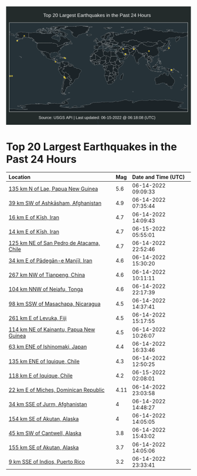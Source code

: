![Map](./map.png)

# Top 20 Largest Earthquakes in the Past 24 Hours

| Location | Mag | Date and Time (UTC) |
|:---|:---|:---|
| [135 km N of Lae, Papua New Guinea](https://earthquake.usgs.gov/earthquakes/eventpage/us7000hh98) | 5.6 | 06-14-2022 09:09:33 |
| [39 km SW of Ashkāsham, Afghanistan](https://earthquake.usgs.gov/earthquakes/eventpage/us7000hh92) | 4.9 | 06-14-2022 07:35:44 |
| [16 km E of Kīsh, Iran](https://earthquake.usgs.gov/earthquakes/eventpage/us7000hhbb) | 4.7 | 06-14-2022 14:09:43 |
| [14 km E of Kīsh, Iran](https://earthquake.usgs.gov/earthquakes/eventpage/us7000hhh9) | 4.7 | 06-15-2022 05:55:01 |
| [125 km NE of San Pedro de Atacama, Chile](https://earthquake.usgs.gov/earthquakes/eventpage/us7000hhfw) | 4.7 | 06-14-2022 22:52:46 |
| [34 km E of Pādegān-e Manjīl, Iran](https://earthquake.usgs.gov/earthquakes/eventpage/us7000hhd7) | 4.6 | 06-14-2022 15:30:20 |
| [267 km NW of Tianpeng, China](https://earthquake.usgs.gov/earthquakes/eventpage/us7000hh9y) | 4.6 | 06-14-2022 10:11:11 |
| [104 km NNW of Neiafu, Tonga](https://earthquake.usgs.gov/earthquakes/eventpage/us7000hhfs) | 4.6 | 06-14-2022 22:17:39 |
| [98 km SSW of Masachapa, Nicaragua](https://earthquake.usgs.gov/earthquakes/eventpage/us7000hhbg) | 4.5 | 06-14-2022 14:37:41 |
| [261 km E of Levuka, Fiji](https://earthquake.usgs.gov/earthquakes/eventpage/us7000hhd5) | 4.5 | 06-14-2022 15:17:55 |
| [114 km NE of Kainantu, Papua New Guinea](https://earthquake.usgs.gov/earthquakes/eventpage/us7000hh9z) | 4.5 | 06-14-2022 10:26:07 |
| [63 km ENE of Ishinomaki, Japan](https://earthquake.usgs.gov/earthquakes/eventpage/us7000hhdw) | 4.4 | 06-14-2022 16:33:46 |
| [135 km ENE of Iquique, Chile](https://earthquake.usgs.gov/earthquakes/eventpage/us7000hhb3) | 4.3 | 06-14-2022 12:50:25 |
| [118 km E of Iquique, Chile](https://earthquake.usgs.gov/earthquakes/eventpage/us7000hhgk) | 4.2 | 06-15-2022 02:08:01 |
| [22 km E of Miches, Dominican Republic](https://earthquake.usgs.gov/earthquakes/eventpage/pr2022165001) | 4.11 | 06-14-2022 23:03:58 |
| [34 km SSE of Jurm, Afghanistan](https://earthquake.usgs.gov/earthquakes/eventpage/us7000hhbn) | 4 | 06-14-2022 14:48:27 |
| [154 km SE of Akutan, Alaska](https://earthquake.usgs.gov/earthquakes/eventpage/us7000hhb8) | 4 | 06-14-2022 14:05:05 |
| [45 km SW of Cantwell, Alaska](https://earthquake.usgs.gov/earthquakes/eventpage/ak0227l4uzkp) | 3.8 | 06-14-2022 15:43:02 |
| [155 km SE of Akutan, Alaska](https://earthquake.usgs.gov/earthquakes/eventpage/ak0227l41qd2) | 3.7 | 06-14-2022 14:05:06 |
| [9 km SSE of Indios, Puerto Rico](https://earthquake.usgs.gov/earthquakes/eventpage/pr71354133) | 3.2 | 06-14-2022 23:33:41 |
